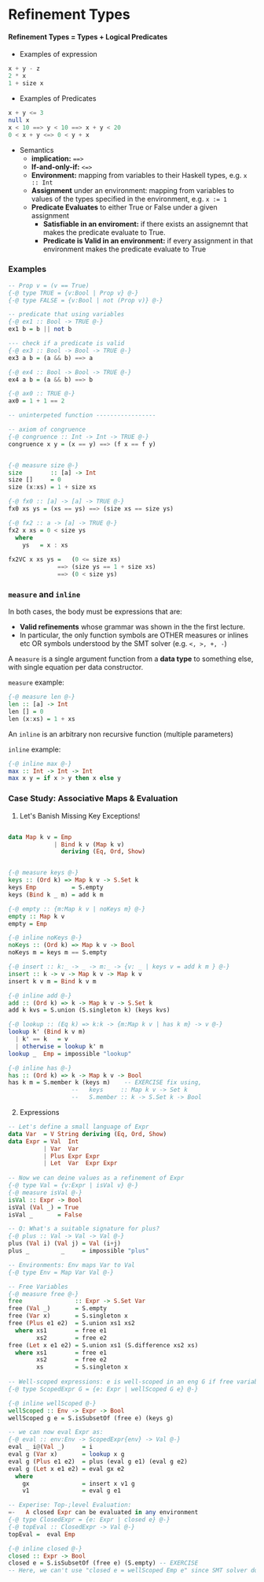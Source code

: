 # Refinement Types

#### Refinement Types = Types + Logical Predicates

* Examples of expression
```Haskell
x + y - z
2 * x
1 + size x
```

* Examples of Predicates
```Haskell
x + y <= 3
null x
x < 10 ==> y < 10 ==> x + y < 20
0 < x + y <=> 0 < y + x
```

* Semantics
  * **implication:** `==>`
  * **If-and-only-if:** `<=>`
  * **Environment:** mapping from variables to their Haskell types, e.g. `x :: Int`
  * **Assignment** under an environment: mapping from variables to values of the types specified in the environment, e.g. `x := 1`
  * **Predicate Evaluates** to either True or False under a given assignment
    * **Satisfiable in an enviroment:** if there exists an assignemnt that makes the predicate evaluate to True.
    * **Predicate is Valid in an environment:** if every assignment in that environment makes the predicate evaluate to True

### Examples

```Haskell
-- Prop v = (v == True)
{-@ type TRUE = {v:Bool | Prop v} @-}
{-@ type FALSE = {v:Bool | not (Prop v)} @-}

-- predicate that using variables
{-@ ex1 :: Bool -> TRUE @-}
ex1 b = b || not b

--- check if a predicate is valid
{-@ ex3 :: Bool -> Bool -> TRUE @-}
ex3 a b = (a && b) ==> a

{-@ ex4 :: Bool -> Bool -> TRUE @-}
ex4 a b = (a && b) ==> b

{-@ ax0 :: TRUE @-}
ax0 = 1 + 1 == 2

-- uninterpeted function -----------------

-- axiom of congruence
{-@ congruence :: Int -> Int -> TRUE @-}
congruence x y = (x == y) ==> (f x == f y)


{-@ measure size @-}
size        :: [a] -> Int
size []     = 0
size (x:xs) = 1 + size xs

{-@ fx0 :: [a] -> [a] -> TRUE @-}
fx0 xs ys = (xs == ys) ==> (size xs == size ys)

{-@ fx2 :: a -> [a] -> TRUE @-}
fx2 x xs = 0 < size ys
  where
    ys   = x : xs
    
fx2VC x xs ys =   (0 <= size xs)
              ==> (size ys == 1 + size xs)
              ==> (0 < size ys)
```

### `measure` and `inline`

In both cases, the body must be expressions that are:
* **Valid refinements** whose grammar was shown in the the first lecture.
* In particular, the only function symbols are OTHER measures or inlines etc OR symbols understood by the SMT solver (e.g. `<, >, +, -`)

A `measure` is a single argument function from a **data type** to something else, with single equation per data constructor.

`measure` example:
```Haskell
{-@ measure len @-}
len :: [a] -> Int
len [] = 0
len (x:xs) = 1 + xs
```

An `inline` is an arbitrary non recursive function (multiple parameters)

`inline` example:
```Haskell
{-@ inline max @-}
max :: Int -> Int -> Int
max x y = if x > y then x else y
```


### Case Study: Associative Maps & Evaluation

1. Let's Banish Missing Key Exceptions!
```Haskell

data Map k v = Emp
             | Bind k v (Map k v)
               deriving (Eq, Ord, Show)


{-@ measure keys @-}
keys :: (Ord k) => Map k v -> S.Set k
keys Emp          = S.empty
keys (Bind k _ m) = add k m

{-@ empty :: {m:Map k v | noKeys m} @-}
empty :: Map k v
empty = Emp

{-@ inline noKeys @-}
noKeys :: (Ord k) => Map k v -> Bool
noKeys m = keys m == S.empty

{-@ insert :: k:_ -> _ -> m:_ -> {v: _ | keys v = add k m } @-}
insert :: k -> v -> Map k v -> Map k v
insert k v m = Bind k v m

{-@ inline add @-}
add :: (Ord k) => k -> Map k v -> S.Set k
add k kvs = S.union (S.singleton k) (keys kvs)

{-@ lookup :: (Eq k) => k:k -> {m:Map k v | has k m} -> v @-}
lookup k' (Bind k v m)
  | k' == k   = v
  | otherwise = lookup k' m
lookup _  Emp = impossible "lookup"

{-@ inline has @-}
has :: (Ord k) => k -> Map k v -> Bool
has k m = S.member k (keys m)    -- EXERCISE fix using,
                  --   keys     :: Map k v -> Set k
                  --   S.member :: k -> S.Set k -> Bool
```

2. Expressions
```Haskell
-- Let's define a small language of Expr
data Var  = V String deriving (Eq, Ord, Show)
data Expr = Val  Int
          | Var  Var
          | Plus Expr Expr
          | Let  Var  Expr Expr
          
-- Now we can deine values as a refinement of Expr
{-@ type Val = {v:Expr | isVal v} @-}
{-@ measure isVal @-}
isVal :: Expr -> Bool
isVal (Val _) = True
isVal _       = False

-- Q: What's a suitable signature for plus?
{-@ plus :: Val -> Val -> Val @-}
plus (Val i) (Val j) = Val (i+j)
plus _         _     = impossible "plus"

-- Environments: Env maps Var to Val
{-@ type Env = Map Var Val @-}

-- Free Variables
{-@ measure free @-}
free               :: Expr -> S.Set Var
free (Val _)       = S.empty
free (Var x)       = S.singleton x
free (Plus e1 e2)  = S.union xs1 xs2
  where xs1        = free e1
        xs2        = free e2
free (Let x e1 e2) = S.union xs1 (S.difference xs2 xs)
  where xs1        = free e1
        xs2        = free e2
        xs         = S.singleton x
        
-- Well-scoped expressions: e is well-scoped in an eng G if free variables of e are defined in G
{-@ type ScopedExpr G = {e: Expr | wellScoped G e} @-}

{-@ inline wellScoped @-}
wellScoped :: Env -> Expr -> Bool
wellScoped g e = S.isSubsetOf (free e) (keys g)

-- we can now eval Expr as:
{-@ eval :: env:Env -> ScopedExpr{env} -> Val @-}
eval _ i@(Val _)     = i
eval g (Var x)       = lookup x g
eval g (Plus e1 e2)  = plus (eval g e1) (eval g e2)
eval g (Let x e1 e2) = eval gx e2
  where
    gx               = insert x v1 g
    v1               = eval g e1

-- Experise: Top-;level Evaluation:
=-   A closed Expr can be evaluated in any environment
{-@ type ClosedExpr = {e: Expr | closed e} @-}
{-@ topEval :: ClosedExpr -> Val @-}
topEval =  eval Emp

{-@ inline closed @-}
closed :: Expr -> Bool
closed e = S.isSubsetOf (free e) (S.empty) -- EXERCISE
-- Here, we can't use "closed e = wellScoped Emp e" since SMT solver doen't recognize wellScoped

```
















